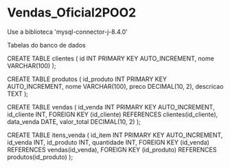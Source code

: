 # Vendas_Oficial2POO2

Use a biblioteca 'mysql-connector-j-8.4.0'

Tabelas do banco de dados

CREATE TABLE clientes (
    id INT PRIMARY KEY AUTO_INCREMENT,
    nome VARCHAR(100)
);

CREATE TABLE produtos (
    id_produto INT PRIMARY KEY AUTO_INCREMENT,
    nome VARCHAR(100),
    preco DECIMAL(10, 2),
    descricao TEXT
);

CREATE TABLE vendas (
    id_venda INT PRIMARY KEY AUTO_INCREMENT,
    id_cliente INT,
    FOREIGN KEY (id_cliente) REFERENCES clientes(id_cliente),
    data_venda DATE,
    valor_total DECIMAL(10, 2)
);

CREATE TABLE itens_venda (
    id_item INT PRIMARY KEY AUTO_INCREMENT,
    id_venda INT,
    id_produto INT,
    quantidade INT,
    FOREIGN KEY (id_venda) REFERENCES vendas(id_venda),
    FOREIGN KEY (id_produto) REFERENCES produtos(id_produto)
);
